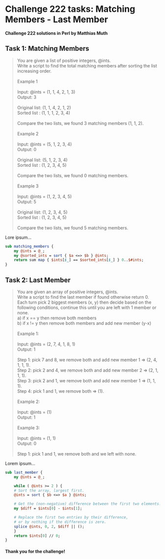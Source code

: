 # Challenge 222 tasks: Matching Members - Last Member
**Challenge 222 solutions in Perl by Matthias Muth**

## Task 1: Matching Members

> You are given a list of positive integers, @ints.<br/>
> Write a script to find the total matching members after sorting the list increasing order.<br/>
> <br/>
> Example 1<br/>
> <br/>
> Input: @ints = (1, 1, 4, 2, 1, 3)<br/>
> Output: 3<br/>
> <br/>
> Original list: (1, 1, 4, 2, 1, 2)<br/>
> Sorted list  : (1, 1, 1, 2, 3, 4)<br/>
> <br/>
> Compare the two lists, we found 3 matching members (1, 1, 2).<br/>
> <br/>
> Example 2<br/>
> <br/>
> Input: @ints = (5, 1, 2, 3, 4)<br/>
> Output: 0<br/>
> <br/>
> Original list: (5, 1, 2, 3, 4)<br/>
> Sorted list  : (1, 2, 3, 4, 5)<br/>
> <br/>
> Compare the two lists, we found 0 matching members.<br/>
> <br/>
> Example 3<br/>
> <br/>
> Input: @ints = (1, 2, 3, 4, 5)<br/>
> Output: 5<br/>
> <br/>
> Original list: (1, 2, 3, 4, 5)<br/>
> Sorted list  : (1, 2, 3, 4, 5)<br/>
> <br/>
> Compare the two lists, we found 5 matching members.<br/>

Lore ipsum...

```perl
sub matching_members {
    my @ints = @_;
    my @sorted_ints = sort { $a <=> $b } @ints;
    return sum map { $ints[$_] == $sorted_ints[$_] } 0..$#ints;
}
```

## Task 2: Last Member

> You are given an array of positive integers, @ints.<br/>
> Write a script to find the last member if found otherwise return 0. Each turn pick 2 biggest members (x, y) then decide based on the following conditions, continue this until you are left with 1 member or none.<br/>
> a) if x == y then remove both members<br/>
> b) if x != y then remove both members and add new member (y-x)<br/>
> <br/>
> Example 1:<br/>
> <br/>
> Input: @ints = (2, 7, 4, 1, 8, 1)<br/>
> Output: 1<br/>
> <br/>
> Step 1: pick 7 and 8, we remove both and add new member 1 => (2, 4, 1, 1, 1).<br/>
> Step 2: pick 2 and 4, we remove both and add new member 2 => (2, 1, 1, 1).<br/>
> Step 3: pick 2 and 1, we remove both and add new member 1 => (1, 1, 1).<br/>
> Step 4: pick 1 and 1, we remove both => (1).<br/>
> <br/>
> Example 2:<br/>
> <br/>
> Input: @ints = (1)<br/>
> Output: 1<br/>
> <br/>
> Example 3:<br/>
> <br/>
> Input: @ints = (1, 1)<br/>
> Output: 0<br/>
> <br/>
> Step 1: pick 1 and 1, we remove both and we left with none.<br/>

Lorem ipsum...

```perl
sub last_member {
    my @ints = @_;

    while ( @ints >= 2 ) {
	# Sort the array, largest first.
	@ints = sort { $b <=> $a } @ints;

	# Get the (non-negative) difference between the first two elements.
	my $diff = $ints[0] - $ints[1];

	# Replace the first two entries by their difference,
	# or by nothing if the difference is zero.
	splice @ints, 0, 2, $diff || ();
    }
    return $ints[0] // 0;
}
```

#### **Thank you for the challenge!**
